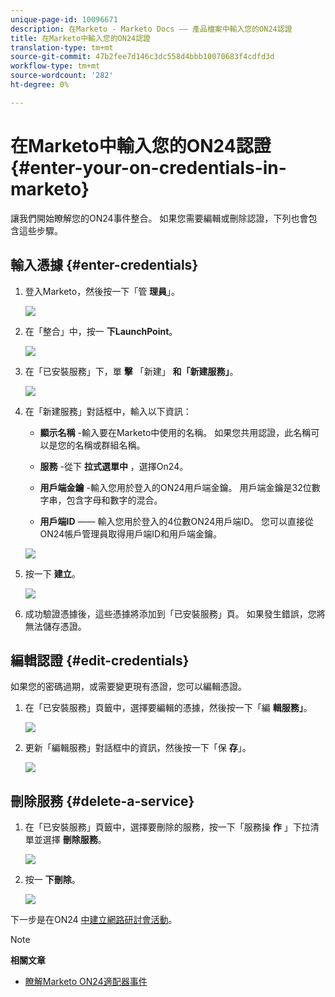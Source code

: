 ```yaml
---
unique-page-id: 10096671
description: 在Marketo - Marketo Docs —— 產品檔案中輸入您的ON24認證
title: 在Marketo中輸入您的ON24認證
translation-type: tm+mt
source-git-commit: 47b2fee7d146c3dc558d4bbb10070683f4cdfd3d
workflow-type: tm+mt
source-wordcount: '282'
ht-degree: 0%

---
```



# 在Marketo中輸入您的ON24認證 {#enter-your-on-credentials-in-marketo}

讓我們開始瞭解您的ON24事件整合。 如果您需要編輯或刪除認證，下列也會包含這些步驟。

## 輸入憑據 {#enter-credentials}

1. 登入Marketo，然後按一下「管 **理員**」。

   ![](assets/admin.png)

1. 在「整合」中，按一 **下LaunchPoint**。

   ![](assets/image2015-12-22-13-3a15-3a38.png)

1. 在「已安裝服務」下，單 **擊** 「新建」 **和「新建服務」**。

   ![](assets/image2015-12-22-13-3a18-3a54.png)

1. 在「新建服務」對話框中，輸入以下資訊：

   * **顯示名稱** -輸入要在Marketo中使用的名稱。 如果您共用認證，此名稱可以是您的名稱或群組名稱。
   * **服務** -從下 **拉式選單中** ，選擇On24。

   * **用戶端金鑰** -輸入您用於登入的ON24用戶端金鑰。 用戶端金鑰是32位數字串，包含字母和數字的混合。
   * **用戶端ID** —— 輸入您用於登入的4位數ON24用戶端ID。 您可以直接從ON24帳戶管理員取得用戶端ID和用戶端金鑰。

   ![](assets/image2015-12-22-13-3a38-3a52.png)

1. 按一下 **建立**。

   ![](assets/image2015-12-22-13-3a28-3a55.png)

1. 成功驗證憑據後，這些憑據將添加到「已安裝服務」頁。 如果發生錯誤，您將無法儲存憑證。

## 編輯認證 {#edit-credentials}

如果您的密碼過期，或需要變更現有憑證，您可以編輯憑證。

1. 在「已安裝服務」頁籤中，選擇要編輯的憑據，然後按一下「編 **輯服務」**。

   ![](assets/six.png)

1. 更新「編輯服務」對話框中的資訊，然後按一下「保 **存**」。

   ![](assets/seven.png)

## 刪除服務 {#delete-a-service}

1. 在「已安裝服務」頁籤中，選擇要刪除的服務，按一下「服務操 **作** 」下拉清單並選擇 **刪除服務**。

   ![](assets/eight.png)

1. 按一 **下刪除**。

   ![](assets/nine.png)

下一步是在ON24 [中建立網路研討會活動](create-your-webinar-event-in-on24.md)。

>[!NOTE]
>
>**相關文章**
>
>* [瞭解Marketo ON24適配器事件](understanding-marketo-on24-adapter-events.md)

>



